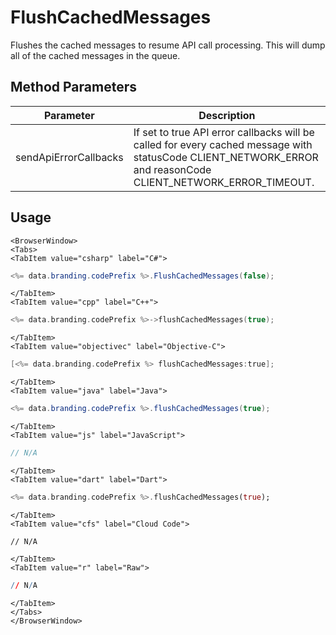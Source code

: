 # FlushCachedMessages

Flushes the cached messages to resume API call processing. This will dump all of the cached messages in the queue.

## Method Parameters

| Parameter             | Description                                                                                                                                                  |
| --------------------- | ------------------------------------------------------------------------------------------------------------------------------------------------------------ |
| sendApiErrorCallbacks | If set to true API error callbacks will be called for every cached message with statusCode CLIENT_NETWORK_ERROR and reasonCode CLIENT_NETWORK_ERROR_TIMEOUT. |

## Usage

```mdx-code-block
<BrowserWindow>
<Tabs>
<TabItem value="csharp" label="C#">
```

```csharp
<%= data.branding.codePrefix %>.FlushCachedMessages(false);
```

```mdx-code-block
</TabItem>
<TabItem value="cpp" label="C++">
```

```cpp
<%= data.branding.codePrefix %>->flushCachedMessages(true);
```

```mdx-code-block
</TabItem>
<TabItem value="objectivec" label="Objective-C">
```

```objectivec
[<%= data.branding.codePrefix %> flushCachedMessages:true];
```

```mdx-code-block
</TabItem>
<TabItem value="java" label="Java">
```

```java
<%= data.branding.codePrefix %>.flushCachedMessages(true);
```

```mdx-code-block
</TabItem>
<TabItem value="js" label="JavaScript">
```

```javascript
// N/A
```

```mdx-code-block
</TabItem>
<TabItem value="dart" label="Dart">
```

```dart
<%= data.branding.codePrefix %>.flushCachedMessages(true);
```

```mdx-code-block
</TabItem>
<TabItem value="cfs" label="Cloud Code">
```

```cfscript
// N/A
```

```mdx-code-block
</TabItem>
<TabItem value="r" label="Raw">
```

```r
// N/A
```

```mdx-code-block
</TabItem>
</Tabs>
</BrowserWindow>
```
